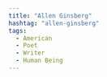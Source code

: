 ```yaml
---
title: "Allen Ginsberg"
hashtag: "allen-ginsberg"
tags:
  - American
  - Poet
  - Writer
  - Human Being
---
```



